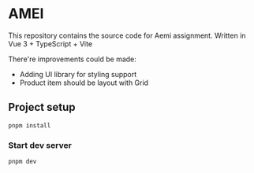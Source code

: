 # AMEI

This repository contains the source code for Aemi assignment. Written in Vue 3 + TypeScript + Vite

There're improvements could be made:

- Adding UI library for styling support
- Product item should be layout with Grid

## Project setup

```
pnpm install
```

### Start dev server

```
pnpm dev
```
